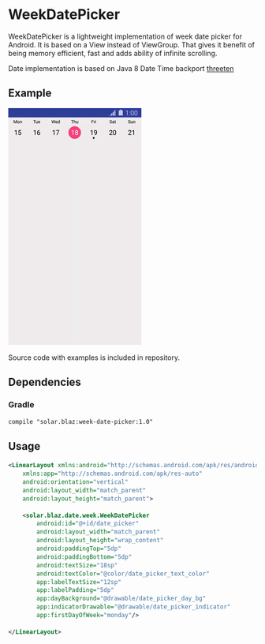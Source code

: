 # WeekDatePicker

WeekDatePicker is a lightweight implementation of week date picker for Android. It is based on a View instead of ViewGroup. That gives it benefit of being memory efficient, fast and adds ability of infinite scrolling.

Date implementation is based on Java 8 Date Time backport [threeten](http://www.threeten.org/)

## Example
![Example screenshot](images/example_screenshot.gif)

Source code with examples is included in repository.

## Dependencies
### Gradle
```
compile "solar.blaz:week-date-picker:1.0"
```

## Usage
```xml
<LinearLayout xmlns:android="http://schemas.android.com/apk/res/android"
    xmlns:app="http://schemas.android.com/apk/res-auto"
    android:orientation="vertical"
    android:layout_width="match_parent"
    android:layout_height="match_parent">

    <solar.blaz.date.week.WeekDatePicker
        android:id="@+id/date_picker"
        android:layout_width="match_parent"
        android:layout_height="wrap_content"
        android:paddingTop="5dp"
        android:paddingBottom="5dp"
        android:textSize="18sp"
        android:textColor="@color/date_picker_text_color"
        app:labelTextSize="12sp"
        app:labelPadding="5dp"
        app:dayBackground="@drawable/date_picker_day_bg"
        app:indicatorDrawable="@drawable/date_picker_indicator"
        app:firstDayOfWeek="monday"/>

</LinearLayout>

```
